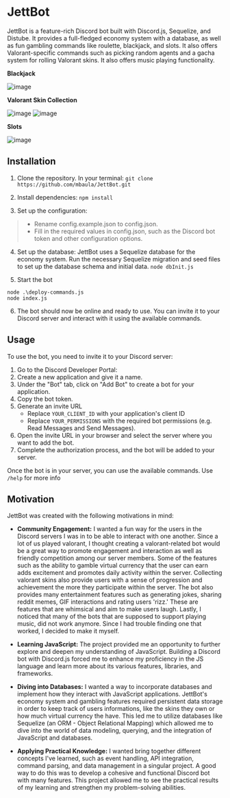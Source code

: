 # JettBot
JettBot is a feature-rich Discord bot built with Discord.js, Sequelize, and Distube. It provides a full-fledged economy system with a database, as well as fun gambling commands like roulette, blackjack, and slots. It also offers Valorant-specific commands such as picking random agents and a gacha system for rolling Valorant skins. It also offers music playing functionality.

**Blackjack**

![image](https://github.com/mbaula/JettBot/assets/57877999/35fde3eb-4587-45ef-83a6-b3aec64ef5d7)

**Valorant Skin Collection**

![image](https://github.com/mbaula/JettBot/assets/57877999/54ae869e-a37c-4a55-96f5-29b07e9b63fe)
![image](https://github.com/mbaula/JettBot/assets/57877999/6a1f2822-af9f-4e69-9103-bda06e26af73) 

**Slots**

![image](https://github.com/mbaula/JettBot/assets/57877999/cf234227-d061-49aa-aaae-ecc754cefeb8)

## Installation

1. Clone the repository. In your terminal:
```git clone https://github.com/mbaula/JettBot.git```

2. Install dependencies: ```npm install```

3. Set up the configuration: 
  > * Rename config.example.json to config.json.
  > * Fill in the required values in config.json, such as the Discord bot token and other configuration options.

4. Set up the database:
JettBot uses a Sequelize database for the economy system. Run the necessary Sequelize migration and seed files to set up the database schema and initial data.
```node dbInit.js```

5. Start the bot 
```
node .\deploy-commands.js
node index.js
```

6. The bot should now be online and ready to use. You can invite it to your Discord server and interact with it using the available commands.

## Usage

To use the bot, you need to invite it to your Discord server:

1. Go to the Discord Developer Portal: 
2. Create a new application and give it a name.
3. Under the "Bot" tab, click on "Add Bot" to create a bot for your application.
4. Copy the bot token.
5. Generate an invite URL 
   - Replace `YOUR_CLIENT_ID` with your application's client ID
   - Replace `YOUR_PERMISSIONS` with the required bot permissions (e.g. Read Messages and Send Messages).
6. Open the invite URL in your browser and select the server where you want to add the bot.
7. Complete the authorization process, and the bot will be added to your server.

Once the bot is in your server, you can use the available commands.
Use ```/help``` for more info

## Motivation

JettBot was created with the following motivations in mind:

- **Community Engagement:** I wanted a fun way for the users in the Discord servers I was in to be able to interact with one another. Since a lot of us played valorant, I thought creating a valorant-related bot would be a great way to promote engagement and interaction as well as friendly competition among our server members. Some of the features such as the ability to gamble virtual currency that the user can earn adds excitement and promotes daily activity within the server. Collecting valorant skins also provide users with a sense of progression and achievement the more they participate within the server. The bot also provides many entertainment features such as generating jokes, sharing reddit memes, GIF interactions and rating users 'rizz.' These are features that are whimsical and aim to make users laugh. Lastly, I noticed that many of the bots that are supposed to support playing music, did not work anymore. Since I had trouble finding one that worked, I decided to make it myself.

- **Learning JavaScript:** The project provided me an opportunity to further explore and deepen my understanding of JavaScript. Building a Discord bot with Discord.js forced me to enhance my proficiency in the JS language and learn more about its various features, libraries, and frameworks.

- **Diving into Databases:** I wanted a way to incorporate databases and implement how they interact with JavaScript applications. JettBot's economy system and gambling features required persistent data storage in order to keep track of users informations, like the skins they own or how much virtual currency the have. This led me to utilize databases like Sequelize (an ORM - Object Relational Mapping) which allowed me to dive into the world of data modeling, querying, and the integration of JavaScript and databases.

- **Applying Practical Knowledge:** I wanted bring together different concepts I've learned, such as event handling, API integration, command parsing, and data management in a singular project. A good way to do this was to develop a cohesive and functional Discord bot with many features. This project allowed me to see the practical results of my learning and strengthen my problem-solving abilities.
